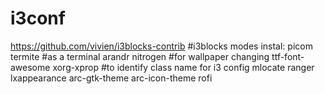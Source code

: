# i3conf
https://github.com/vivien/i3blocks-contrib #i3blocks modes
instal: 
  picom
  termite #as a terminal
  arandr
  nitrogen #for wallpaper changing
  ttf-font-awesome
  xorg-xprop #to identify class name for i3 config
  mlocate
  ranger
  lxappearance
  arc-gtk-theme
  arc-icon-theme
  rofi
